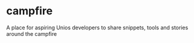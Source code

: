 # campfire
A place for aspiring Unios developers to share snippets, tools and stories around the campfire
